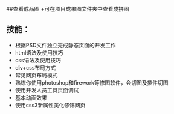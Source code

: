 ##查看成品图
+可在项目成果图文件夹中查看成拼图

## 技能：
+ 根据PSD文件独立完成静态页面的开发工作
+ html语法及使用技巧
+ css语法及使用技巧
+ div+css布局方式
+ 常见网页布局模式
+ 熟练你使用photoshop和firework等修图软件，会切图及插件切图
+ 使用开发人员工具页面调试
+ 基本动画效果
+ 使用css3新属性美化修饰网页

